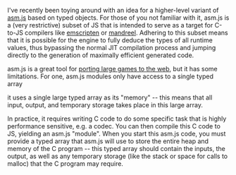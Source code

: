 I've recently been toying around with an idea for a higher-level
variant of [asm.js][aj] based on typed objects. For those of you not
familiar with it, asm.js is a (very restrictive) subset of JS that is
intended to serve as a target for C-to-JS compilers like
[emscripten][e] or [mandreel][m]. Adhering to this subset means that
it is possible for the engine to fully deduce the types of all runtime
values, thus bypassing the normal JIT compilation process and jumping
directly to the generation of maximally efficient generated code.

asm.js is a great tool for [porting large games to the web][p], but it
has some limitations. For one, asm.js modules only have access to
a single typed array 

it uses a single large typed array as
its "memory" -- this means that all input, output, and temporary
storage takes place in this large array.

In
practice, it requires writing C code to do some specific task that is
highly performance sensitive, e.g. a codec. You can then compile this
C code to JS, yielding an asm.js "module". When you start this asm.js
code, you must provide a typed array that asm.js will use to store the
entire heap and memory of the C program -- this typed array should
contain the inputs, the output, as well as any temporary storage (like
the stack or space for calls to malloc) that the C program may
require.



[aj]: http://asmjs.org
[e]: https://github.com/kripken/emscripten
[m]: http://mandreel.com
[p]: http://www.engadget.com/2013/05/03/mozilla-firefox-epic-citadel/




